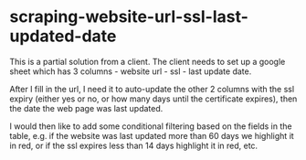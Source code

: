 # scraping-website-url-ssl-last-updated-date
This is a partial solution from a client. The client needs to set up a google sheet which has 3 columns - website url - ssl - last update date.

After I fill in the url, I need it to auto-update the other 2 columns with the ssl expiry (either yes or no, or how many days until the certificate expires), then the date the web page was last updated.

I would then like to add some conditional filtering based on the fields in the table, e.g. if the website was last updated more than 60 days we highlight it in red, or if the ssl expires less than 14 days highlight it in red, etc.
